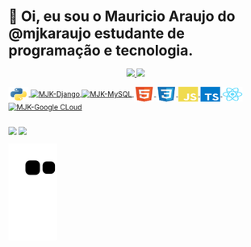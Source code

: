 # 👋 Oi, eu sou o Mauricio Araujo do @mjkaraujo estudante de programação e tecnologia.
<div align="center">

  <a href="https://github.com/mjkaraujo">
    <img height="180em" src="https://github-readme-stats.vercel.app/api?"/>
    <img height="180em" src="https://github-readme-stats-sigma-five.vercel.app/api/top-langs/?"/>
</div>
  <div style="display: inline_block"><br>
  <img align="center" alt="MJK-Python" height="30" width="40" src="https://raw.githubusercontent.com/devicons/devicon/master/icons/python/python-original.svg">
  <img align="center" alt="MJK-Django" height="30" width="40" src="https://cdn.jsdelivr.net/gh/devicons/devicon/icons/django/django-plain.svg">
  <img align="center" alt="MJK-MySQL" height="30" width="40" src="https://cdn.jsdelivr.net/gh/devicons/devicon/icons/mysql/mysql-original-wordmark.svg">  
  <img align="center" alt="MJK-HTML" height="30" width="40" src="https://raw.githubusercontent.com/devicons/devicon/master/icons/html5/html5-original.svg">
  <img align="center" alt="MJK-CSS" height="30" width="40" src="https://raw.githubusercontent.com/devicons/devicon/master/icons/css3/css3-original.svg">
  <img align="center" alt="MJK-Js" height="30" width="40" src="https://raw.githubusercontent.com/devicons/devicon/master/icons/javascript/javascript-plain.svg">
  <img align="center" alt="MJK-Ts" height="30" width="40" src="https://raw.githubusercontent.com/devicons/devicon/master/icons/typescript/typescript-plain.svg">
  <img align="center" alt="MJK-React Native" height="30" width="40" src="https://raw.githubusercontent.com/devicons/devicon/master/icons/react/react-original.svg">
  <img align="center" alt="MJK-Google CLoud" height="30" width="40" src="https://cdn.jsdelivr.net/gh/devicons/devicon/icons/googlecloud/googlecloud-original.svg"">
<br><br>

  <a href="https://instagram.com/mjkaraujo" target="_blank"><img src="https://img.shields.io/badge/-Instagram-%23E4405F?style=for-the-badge&logo=instagram&logoColor=white" target="_blank"></a>
  <a href="https://www.linkedin.com/in/mjkaraujo" target="_blank"><img src="https://img.shields.io/badge/-LinkedIn-%230077B5?style=for-the-badge&logo=linkedin&logoColor=white" target="_blank"></a> 
 
![Snake animation](https://github.com/mjkaraujo/mjkaraujo/blob/output/github-contribution-grid-snake.svg)

<!---
mjkaraujo/mjkaraujo is a ✨ special ✨ repository because its `README.md` (this file) appears on your GitHub profile.
You can click the Preview link to take a look at your changes.
--->
